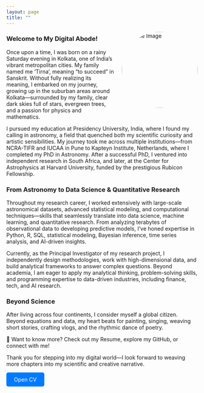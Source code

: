 ```yaml
---
layout: page
title: ""
---
```

<style>
  .download-button {
    display: inline-block;
    background-color: #007bff;
    color: white;
    padding: 10px 20px;
    text-decoration: none;
    border-radius: 5px;
  }

  .profile-image {
    float: right;
    margin-left: 20px;
    margin-bottom: 20px;
    border-radius: 50%;
    width: 200px;
    height: 200px;
    object-fit: cover;
  }
</style>

<img src="/assets/IMG_3833.JPG" alt="Profile Image" class="profile-image">

### Welcome to My Digital Abode!

Once upon a time, I was born on a rainy Saturday evening in Kolkata, one of India’s vibrant metropolitan cities. My family named me ‘Tirna’, meaning “to succeed” in Sanskrit. Without fully realizing its meaning, I embarked on my journey, growing up in the suburban areas around Kolkata—surrounded by my family, clear dark skies full of stars, evergreen trees, and a passion for physics and mathematics.

I pursued my education at Presidency University, India, where I found my calling in astronomy, a field that quenched both my scientific curiosity and artistic sensibilities. My journey took me across multiple institutions—from NCRA-TIFR and IUCAA in Pune to Kapteyn Institute, Netherlands, where I completed my PhD in Astronomy. After a successful PhD, I ventured into independent research in South Africa, and later, at the Center for Astrophysics at Harvard University, funded by the prestigious Rubicon Fellowship.

### From Astronomy to Data Science & Quantitative Research

Throughout my research career, I worked extensively with large-scale astronomical datasets, advanced statistical modeling, and computational techniques—skills that seamlessly translate into data science, machine learning, and quantitative research. From analyzing terabytes of observational data to developing predictive models, I’ve honed expertise in Python, R, SQL, statistical modeling, Bayesian inference, time series analysis, and AI-driven insights.

Currently, as the Principal Investigator of my research project, I independently design methodologies, work with high-dimensional data, and build analytical frameworks to answer complex questions. Beyond academia, I am eager to apply my analytical thinking, problem-solving skills, and programming expertise to data-driven industries, including finance, tech, and AI research.

### Beyond Science

After living across four continents, I consider myself a global citizen. Beyond equations and data, my heart beats for painting, singing, weaving short stories, crafting vlogs, and the rhythmic dance of poetry.

📄 Want to know more? Check out my Resume, explore my GitHub, or connect with me!

Thank you for stepping into my digital world—I look forward to weaving more chapters into my scientific and creative narrative.



<a href="/assets/Tirna_s_CV_Jansky.pdf" class="download-button" target="_blank">Open CV</a>
